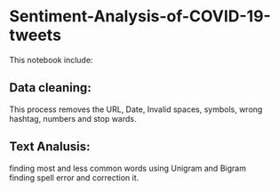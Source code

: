 # Sentiment-Analysis-of-COVID-19-tweets
This notebook include:
## Data cleaning:
This process removes the URL, Date, Invalid spaces, symbols, wrong hashtag,  numbers and stop wards. 

## Text Analusis:
finding most and less common words using Unigram and Bigram\
finding spell error and correction it.


